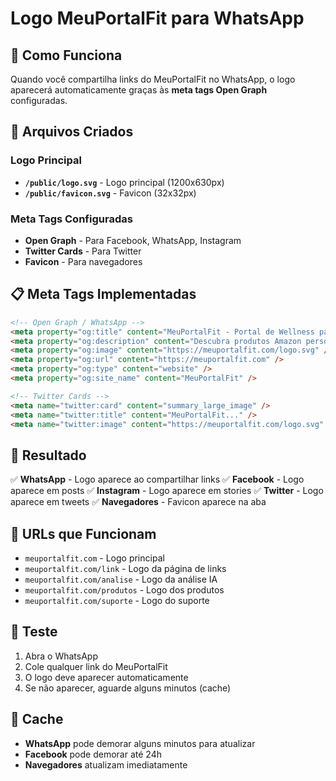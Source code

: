 # Logo MeuPortalFit para WhatsApp

## 📱 Como Funciona

Quando você compartilha links do MeuPortalFit no WhatsApp, o logo aparecerá automaticamente graças às **meta tags Open Graph** configuradas.

## 🔧 Arquivos Criados

### Logo Principal
- **`/public/logo.svg`** - Logo principal (1200x630px)
- **`/public/favicon.svg`** - Favicon (32x32px)

### Meta Tags Configuradas
- **Open Graph** - Para Facebook, WhatsApp, Instagram
- **Twitter Cards** - Para Twitter
- **Favicon** - Para navegadores

## 📋 Meta Tags Implementadas

```html
<!-- Open Graph / WhatsApp -->
<meta property="og:title" content="MeuPortalFit - Portal de Wellness para Brasileiros nos EUA" />
<meta property="og:description" content="Descubra produtos Amazon personalizados..." />
<meta property="og:image" content="https://meuportalfit.com/logo.svg" />
<meta property="og:url" content="https://meuportalfit.com" />
<meta property="og:type" content="website" />
<meta property="og:site_name" content="MeuPortalFit" />

<!-- Twitter Cards -->
<meta name="twitter:card" content="summary_large_image" />
<meta name="twitter:title" content="MeuPortalFit..." />
<meta name="twitter:image" content="https://meuportalfit.com/logo.svg" />
```

## 🎯 Resultado

✅ **WhatsApp** - Logo aparece ao compartilhar links
✅ **Facebook** - Logo aparece em posts
✅ **Instagram** - Logo aparece em stories
✅ **Twitter** - Logo aparece em tweets
✅ **Navegadores** - Favicon aparece na aba

## 🚀 URLs que Funcionam

- `meuportalfit.com` - Logo principal
- `meuportalfit.com/link` - Logo da página de links
- `meuportalfit.com/analise` - Logo da análise IA
- `meuportalfit.com/produtos` - Logo dos produtos
- `meuportalfit.com/suporte` - Logo do suporte

## 📱 Teste

1. Abra o WhatsApp
2. Cole qualquer link do MeuPortalFit
3. O logo deve aparecer automaticamente
4. Se não aparecer, aguarde alguns minutos (cache)

## 🔄 Cache

- **WhatsApp** pode demorar alguns minutos para atualizar
- **Facebook** pode demorar até 24h
- **Navegadores** atualizam imediatamente

